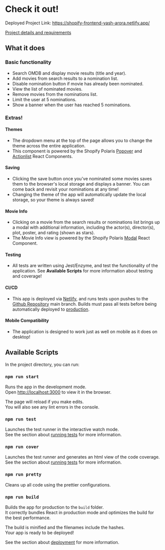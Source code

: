 # Check it out!

Deployed Project Link: https://shopify-frontend-yash-arora.netlify.app/

[Project details and requirements](https://docs.google.com/document/d/1SdR9rQpocsH5rPTOcxr9noqHRld5NJlylKO9Hf94U8U/edit#heading=h.31w9woubunro)

## What it does

### Basic functionality
- Search OMDB and display movie results (title and year).
- Add movies from search results to a nomination list.
- Disable nomination button if movie has already been nominated.
- View the list of nominated movies.
- Remove movies from the nominations list.
- Limit the user at 5 nominations.
- Show a banner when the user has reached 5 nominations.

### Extras!
#### Themes
- The dropdown menu at the top of the page allows you to change the theme across the entire application.
- This component is powered by the Shopify Polaris [Popover](https://polaris.shopify.com/components/overlays/popover) and [Actionlist](https://polaris.shopify.com/components/actions/action-list) React Components.
#### Saving
- Clicking the save button once you've nominated some movies saves them to the browser's local storage and displays a banner. You can come back and revisit your nominations at any time! 
- Changing the theme of the app will automatically update the local storage, so your theme is always saved!
#### Movie Info
- Clicking on a movie from the search results or nominations list brings up a modal with additional information, including the actor(s), director(s), plot, poster, and rating (shown as stars).
- The Movie Info view is powered by the Shopify Polaris [Modal](https://polaris.shopify.com/components/overlays/modal) React Component.
#### Testing
- All tests are written using Jest/Enzyme, and test the functionality of the application. See **Available Scripts** for more information about testing and coverage!
#### CI/CD
- This app is deployed via [Netlify](https://www.netlify.com/), and runs tests upon pushes to the [Github Repository](https://github.com/YashArora0606/Shopify-Frontend-Application-Fall-2021/) main branch. Builds must pass all tests before being automatically deployed to [production](https://shopify-frontend-yash-arora.netlify.app/).
#### Mobile Compatibility
- The application is designed to work just as well on mobile as it does on desktop!

## Available Scripts

In the project directory, you can run:

### `npm run start`

Runs the app in the development mode.\
Open [http://localhost:3000](http://localhost:3000) to view it in the browser.

The page will reload if you make edits.\
You will also see any lint errors in the console.

### `npm run test`

Launches the test runner in the interactive watch mode.\
See the section about [running tests](https://facebook.github.io/create-react-app/docs/running-tests) for more information.

### `npm run cover`

Launches the test runner and generates an html view of the code coverage.\
See the section about [running tests](https://facebook.github.io/create-react-app/docs/running-tests) for more information.

### `npm run pretty`

Cleans up all code using the prettier configurations.

### `npm run build`

Builds the app for production to the `build` folder.\
It correctly bundles React in production mode and optimizes the build for the best performance.

The build is minified and the filenames include the hashes.\
Your app is ready to be deployed!

See the section about [deployment](https://facebook.github.io/create-react-app/docs/deployment) for more information.
